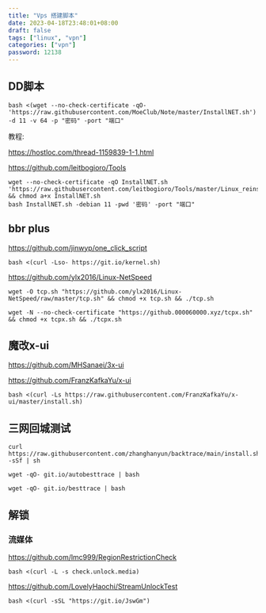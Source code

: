 ```yaml
---
title: "Vps 搭建脚本"
date: 2023-04-18T23:48:01+08:00
draft: false
tags: ["linux", "vpn"]
categories: ["vpn"]
password: 12138
---
```


## DD脚本
```
bash <(wget --no-check-certificate -qO- 'https://raw.githubusercontent.com/MoeClub/Note/master/InstallNET.sh') -d 11 -v 64 -p "密码" -port "端口"
```
教程:

<https://hostloc.com/thread-1159839-1-1.html>

<https://github.com/leitbogioro/Tools>
```
wget --no-check-certificate -qO InstallNET.sh 'https://raw.githubusercontent.com/leitbogioro/Tools/master/Linux_reinstall/InstallNET.sh' && chmod a+x InstallNET.sh
bash InstallNET.sh -debian 11 -pwd '密码' -port "端口"
```

## bbr plus
<https://github.com/jinwyp/one_click_script>
```
bash <(curl -Lso- https://git.io/kernel.sh)
```
<https://github.com/ylx2016/Linux-NetSpeed>
```
wget -O tcp.sh "https://github.com/ylx2016/Linux-NetSpeed/raw/master/tcp.sh" && chmod +x tcp.sh && ./tcp.sh
```
```
wget -N --no-check-certificate "https://github.000060000.xyz/tcpx.sh" && chmod +x tcpx.sh && ./tcpx.sh
```

## 魔改x-ui
<https://github.com/MHSanaei/3x-ui>

<https://github.com/FranzKafkaYu/x-ui>
```
bash <(curl -Ls https://raw.githubusercontent.com/FranzKafkaYu/x-ui/master/install.sh)
```

## 三网回城测试
```
curl https://raw.githubusercontent.com/zhanghanyun/backtrace/main/install.sh -sSf | sh
```
```
wget -qO- git.io/autobesttrace | bash
```
```
wget -qO- git.io/besttrace | bash
```


## 解锁
### 流媒体
<https://github.com/lmc999/RegionRestrictionCheck>
```
bash <(curl -L -s check.unlock.media)
```
<https://github.com/LovelyHaochi/StreamUnlockTest>
```
bash <(curl -sSL "https://git.io/JswGm")
```
